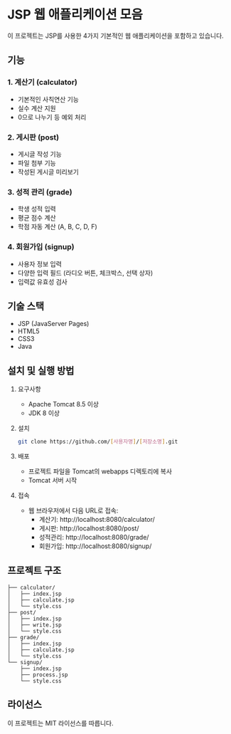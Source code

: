 # JSP 웹 애플리케이션 모음

이 프로젝트는 JSP를 사용한 4가지 기본적인 웹 애플리케이션을 포함하고 있습니다.

## 기능

### 1. 계산기 (calculator)
- 기본적인 사칙연산 기능
- 실수 계산 지원
- 0으로 나누기 등 예외 처리

### 2. 게시판 (post)
- 게시글 작성 기능
- 파일 첨부 기능
- 작성된 게시글 미리보기

### 3. 성적 관리 (grade)
- 학생 성적 입력
- 평균 점수 계산
- 학점 자동 계산 (A, B, C, D, F)

### 4. 회원가입 (signup)
- 사용자 정보 입력
- 다양한 입력 필드 (라디오 버튼, 체크박스, 선택 상자)
- 입력값 유효성 검사

## 기술 스택

- JSP (JavaServer Pages)
- HTML5
- CSS3
- Java

## 설치 및 실행 방법

1. 요구사항
   - Apache Tomcat 8.5 이상
   - JDK 8 이상

2. 설치
   ```bash
   git clone https://github.com/[사용자명]/[저장소명].git
   ```

3. 배포
   - 프로젝트 파일을 Tomcat의 webapps 디렉토리에 복사
   - Tomcat 서버 시작

4. 접속
   - 웹 브라우저에서 다음 URL로 접속:
     - 계산기: http://localhost:8080/calculator/
     - 게시판: http://localhost:8080/post/
     - 성적관리: http://localhost:8080/grade/
     - 회원가입: http://localhost:8080/signup/

## 프로젝트 구조

```
├── calculator/
│   ├── index.jsp
│   ├── calculate.jsp
│   └── style.css
├── post/
│   ├── index.jsp
│   ├── write.jsp
│   └── style.css
├── grade/
│   ├── index.jsp
│   ├── calculate.jsp
│   └── style.css
└── signup/
    ├── index.jsp
    ├── process.jsp
    └── style.css
```

## 라이선스

이 프로젝트는 MIT 라이선스를 따릅니다. 